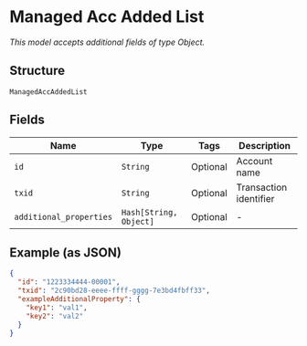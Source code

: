 
# Managed Acc Added List

*This model accepts additional fields of type Object.*

## Structure

`ManagedAccAddedList`

## Fields

| Name | Type | Tags | Description |
|  --- | --- | --- | --- |
| `id` | `String` | Optional | Account name |
| `txid` | `String` | Optional | Transaction identifier |
| `additional_properties` | `Hash[String, Object]` | Optional | - |

## Example (as JSON)

```json
{
  "id": "1223334444-00001",
  "txid": "2c90bd28-eeee-ffff-gggg-7e3bd4fbff33",
  "exampleAdditionalProperty": {
    "key1": "val1",
    "key2": "val2"
  }
}
```

